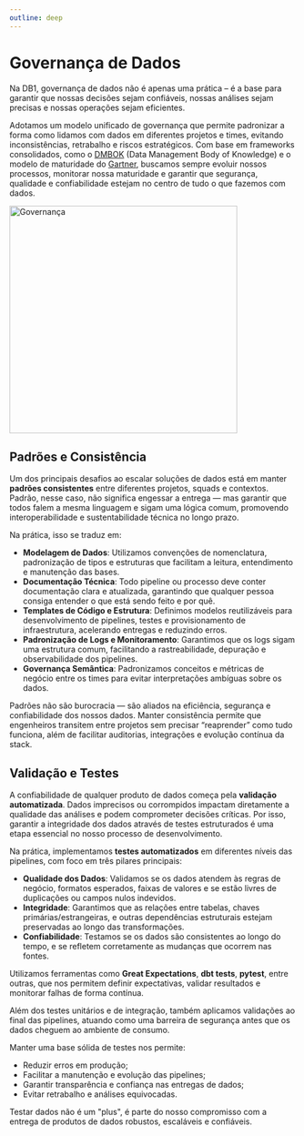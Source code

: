 ```yaml
---
outline: deep
---
```


# Governança de Dados

Na DB1, governança de dados não é apenas uma prática – é a base para garantir que nossas decisões sejam confiáveis, nossas análises sejam precisas e nossas operações sejam eficientes.

Adotamos um modelo unificado de governança que permite padronizar a forma como lidamos com dados em diferentes projetos e times, evitando inconsistências, retrabalho e riscos estratégicos. Com base em frameworks consolidados, como o [DMBOK](https://www.dama.org/cpages/body-of-knowledge) (Data Management Body of Knowledge) e o modelo de maturidade do [Gartner](https://www.gartner.com/en/data-analytics), buscamos sempre evoluir nossos processos, monitorar nossa maturidade e garantir que segurança, qualidade e confiabilidade estejam no centro de tudo o que fazemos com dados.

<img src="/img/docs/data-governance.png" alt="Governança" width="400" height="400"/>

## Padrões e Consistência

Um dos principais desafios ao escalar soluções de dados está em manter **padrões consistentes** entre diferentes projetos, squads e contextos. Padrão, nesse caso, não significa engessar a entrega — mas garantir que todos falem a mesma linguagem e sigam uma lógica comum, promovendo interoperabilidade e sustentabilidade técnica no longo prazo.

Na prática, isso se traduz em:

- **Modelagem de Dados**: Utilizamos convenções de nomenclatura, padronização de tipos e estruturas que facilitam a leitura, entendimento e manutenção das bases.
- **Documentação Técnica**: Todo pipeline ou processo deve conter documentação clara e atualizada, garantindo que qualquer pessoa consiga entender o que está sendo feito e por quê.
- **Templates de Código e Estrutura**: Definimos modelos reutilizáveis para desenvolvimento de pipelines, testes e provisionamento de infraestrutura, acelerando entregas e reduzindo erros.
- **Padronização de Logs e Monitoramento**: Garantimos que os logs sigam uma estrutura comum, facilitando a rastreabilidade, depuração e observabilidade dos pipelines.
- **Governança Semântica**: Padronizamos conceitos e métricas de negócio entre os times para evitar interpretações ambíguas sobre os dados.

Padrões não são burocracia — são aliados na eficiência, segurança e confiabilidade dos nossos dados. Manter consistência permite que engenheiros transitem entre projetos sem precisar “reaprender” como tudo funciona, além de facilitar auditorias, integrações e evolução contínua da stack.



## Validação e Testes

A confiabilidade de qualquer produto de dados começa pela **validação automatizada**. Dados imprecisos ou corrompidos impactam diretamente a qualidade das análises e podem comprometer decisões críticas. Por isso, garantir a integridade dos dados através de testes estruturados é uma etapa essencial no nosso processo de desenvolvimento.

Na prática, implementamos **testes automatizados** em diferentes níveis das pipelines, com foco em três pilares principais:

- **Qualidade dos Dados**: Validamos se os dados atendem às regras de negócio, formatos esperados, faixas de valores e se estão livres de duplicações ou campos nulos indevidos.
- **Integridade**: Garantimos que as relações entre tabelas, chaves primárias/estrangeiras, e outras dependências estruturais estejam preservadas ao longo das transformações.
- **Confiabilidade**: Testamos se os dados são consistentes ao longo do tempo, e se refletem corretamente as mudanças que ocorrem nas fontes.

Utilizamos ferramentas como **Great Expectations**, **dbt tests**, **pytest**, entre outras, que nos permitem definir expectativas, validar resultados e monitorar falhas de forma contínua.

Além dos testes unitários e de integração, também aplicamos validações ao final das pipelines, atuando como uma barreira de segurança antes que os dados cheguem ao ambiente de consumo.

Manter uma base sólida de testes nos permite:

- Reduzir erros em produção;
- Facilitar a manutenção e evolução das pipelines;
- Garantir transparência e confiança nas entregas de dados;
- Evitar retrabalho e análises equivocadas.

Testar dados não é um "plus", é parte do nosso compromisso com a entrega de produtos de dados robustos, escaláveis e confiáveis.
